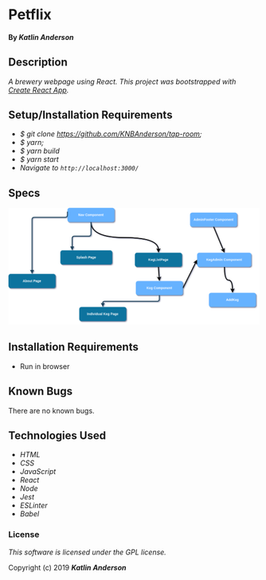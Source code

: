 # Petflix

#### By _**Katlin Anderson**_

## Description

_A brewery webpage using React._
_This project was bootstrapped with [Create React App](https://github.com/facebook/create-react-app)._

## Setup/Installation Requirements

* _$ git clone https://github.com/KNBAnderson/tap-room;_
* _$ yarn;_
* _$ yarn build_
* _$ yarn start_
* _Navigate to `http://localhost:3000/`_

## Specs
![picture](src/assests/Component.png)


## Installation Requirements
* Run in browser

## Known Bugs
There are no known bugs.

## Technologies Used

* _HTML_
* _CSS_
* _JavaScript_
* _React_
* _Node_
* _Jest_
* _ESLinter_
* _Babel_

### License

*This software is licensed under the GPL license.*

Copyright (c) 2019 **_Katlin Anderson_**